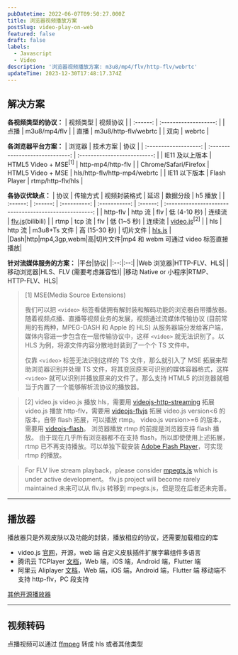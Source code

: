 ```yaml
---
pubDatetime: 2022-06-07T09:50:27.000Z
title: 浏览器视频播放方案
postSlug: video-play-on-web
featured: false
draft: false
labels:
  - Javascript
  - Video
description: '浏览器视频播放方案: m3u8/mp4/flv/http-flv/webrtc'
updateTime: 2023-12-30T17:48:17.374Z
---
```


## 解决方案

**各视频类型的协议：**
| 视频类型 | 视频协议 |
| :------: | :-------------------: |
| 点播 | m3u8/mp4/flv |
| 直播 | m3u8/http-flv/webrtc |
| 双向 | webrtc |

**各浏览器平台方案：**
| 浏览器 | 技术方案 | 协议 |
| :-------------------: | :-----------------------------: | :--------------------------: |
| IE11 及以上版本 | HTML5 Video + MSE<sup>[1]</sup> | http-mp4/http-flv |
| Chrome/Safari/Firefox | HTML5 Video + MSE | hls/http-flv/http-mp4/webrtc |
| IE11 以下版本 | Flash Player | rtmp/http-flv/hls |

**各协议优缺点：**
| 协议 | 传输方式 | 视频封装格式 | 延迟 | 数据分段 | h5 播放 |
| :------: | :------: | :----------: | :-----------: | :------: | :----------------------------------------------------: |
| http-flv | http 流 | flv | 低 (4-10 秒) | 连续流 | [flv.js](https://github.com/Bilibili/flv.js)(bilibili) |
| rtmp | tcp 流 | flv | 低 (1~5 秒) | 连续流 | [video.js](https://videojs.com/)<sup>[2]</sup> |
| hls | http 流 | m3u8+Ts 文件 | 高 (15-30 秒) | 切片文件 | [hls.js](https://github.com/video-dev/hls.js) |
|Dash|http|mp4,3gp,webm|高|切片文件|mp4 和 webm 可通过 video 标签直接播放|

**针对流媒体服务的方案：**
|平台|协议|
|:--:|:--:|
|Web 浏览器|HTTP-FLV、HLS|
|移动浏览器|HLS、FLV (需要考虑兼容性)|
|移动 Native or 小程序|RTMP、HTTP-FLV、HLS|

> [1] MSE(Media Source Extensions)
>
> 我们可以把 `<video>` 标签看做拥有解封装和解码功能的浏览器自带播放器。随着视频点播、直播等视频业务的发展，视频通过流媒体传输协议 (目前常用的有两种，MPEG-DASH 和 Apple 的 HLS) 从服务器端分发给客户端，媒体内容进一步包含在一层传输协议中，这样 `<video>` 就无法识别了。以 HLS 为例，将源文件内容分散地封装到了一个个 TS 文件中。
>
> 仅靠 `<video>` 标签无法识别这样的 TS 文件，那么就引入了 MSE 拓展来帮助浏览器识别并处理 TS 文件，将其变回原来可识别的媒体容器格式，这样 `<video>` 就可以识别并播放原来的文件了。那么支持 HTML5 的浏览器就相当于内置了一个能够解析流协议的播放器。

> [2] video.js
> video.js 播放 hls，需要用 [videojs-http-streaming](https://github.com/videojs/http-streaming) 拓展
> video.js 播放 http-flv，需要用 [videojs-flvjs](https://github.com/mister-ben/videojs-flvjs) 拓展
> video.js version&lt;6 的版本，自带 flash 拓展，可以播放 rtmp。
> video.js version>=6 的版本，需要用 [videojs-flash](github.com/videojs/videojs-flash)。
> 浏览器播放 rtmp 的前提是浏览器支持 flash 播放。
> 由于现在几乎所有浏览器都不在支持 flash，所以即使使用上述拓展，rtmp 已不再支持播放。可以单独下载安装 [Adobe Flash Player](https://www.flash.cn/)，可实现 rtmp 的播放。

> For FLV live stream playback，please consider [mpegts.js](https://github.com/xqq/mpegts.js) which is under active development。
> flv.js project will become rarely maintained
> 未来可以从 flv.js 转移到 mpegts.js，但是现在后者还未完善。

---

## 播放器

播放器只是外观皮肤以及功能的封装，播放相应的协议，还需要加载相应的库

- video.js
  [官网](https://videojs.com/)，开源，web 端
  自定义皮肤插件扩展字幕组件多语言
- 腾讯云 TCPlayer
  [文档](https://cloud.tencent.com/document/product/881/20205)，Web 端，iOS 端，Android 端，Flutter 端
- 阿里云 Aliplayer
  [文档](https://help.aliyun.com/document_detail/125548.htm)，Web 端，iOS 端，Android 端，Flutter 端
  移动端不支持 http-flv，PC 段支持

[其他开源播放器](https://juejin.cn/post/6844903438657028109)

---

## 视频转码

点播视频可以通过 [ffmpeg](http://ffmpeg.org/download.html) 转成 hls 或者其他类型
